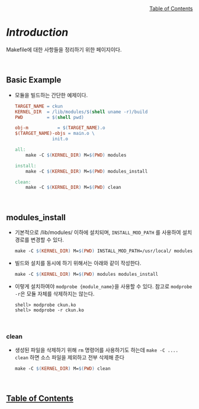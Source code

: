 <p align="right"><a href="https://doexercise.github.io">Table of Contents</a></p>  

# ***Introduction***
Makefile에 대한 사항들을 정리하기 위한 페이지이다.

<br />

## Basic Example  
* 모듈을 빌드하는 간단한 예제이다.  
	```Makefile
	TARGET_NAME = ckun
	KERNEL_DIR  = /lib/modules/$(shell uname -r)/build
	PWD         = $(shell pwd)

	obj-m			= $(TARGET_NAME).o
	$(TARGET_NAME)-objs	= main.o \
				  init.o

	all:
		make -C $(KERNEL_DIR) M=$(PWD) modules

	install:
		make -C $(KERNEL_DIR) M=$(PWD) modules_install

	clean:
		make -C $(KERNEL_DIR) M=$(PWD) clean
	```
<br />

## modules_install  
* 기본적으로 /lib/modules/ 이하에 설치되며, `INSTALL_MOD_PATH` 를 사용하여 설치 경로를 변경할 수 있다.  
	```Makefile
	make -C $(KERNEL_DIR) M=$(PWD) INSTALL_MOD_PATH=/usr/local/ modules_install  
	```
* 빌드와 설치를 동시에 하기 위해서는 아래와 같이 작성한다.
	```Makefile
	make -C $(KERNEL_DIR) M=$(PWD) modules modules_install
	```
* 이렇게 설치하여야 `modprobe {module_name}`을 사용할 수 있다. 참고로 `modprobe -r`은 모듈 자체를 삭제하지는 않는다.
	```Shell
	shell> modprobe ckun.ko
	shell> modprobe -r ckun.ko
	```
<br />

### **clean**
* 생성된 파일을 삭제하기 위해 `rm` 명령어를 사용하기도 하는데 `make -C .... clean` 하면 소스 파일을 제외하고 전부 삭제해 준다
	```Makefile
	make -C $(KERNEL_DIR) M=$(PWD) clean
	```   

<br />

## [**Table of Contents**](../README.md)
